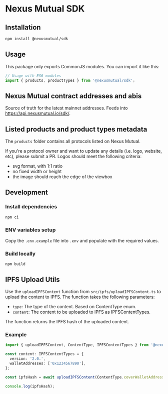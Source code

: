 # Nexus Mutual SDK

## Installation

```bash
npm install @nexusmutual/sdk
```

## Usage

This package only exports CommonJS modules. You can import it like this:

```js
// Usage with ES6 modules
import { products, productTypes } from '@nexusmutual/sdk';
```

## Nexus Mutual contract addresses and abis

Source of truth for the latest mainnet addresses. Feeds into https://api.nexusmutual.io/sdk/.

## Listed products and product types metadata

The `products` folder contains all protocols listed on Nexus Mutual.

If you're a protocol owner and want to update any details (i.e. logo, website, etc), please submit a PR.
Logos should meet the following criteria:

- svg format, with 1:1 ratio
- no fixed width or height
- the image should reach the edge of the viewbox

## Development

### Install dependencies

```
npm ci
```

### ENV variables setup

Copy the `.env.example` file into `.env` and populate with the required values.

### Build locally

```
npm build
```

## IPFS Upload Utils

Use the `uploadIPFSContent` function from `src/ipfs/uploadIPFSContent.ts` to upload the content to IPFS. The function takes the following parameters:

- `type`: The type of the content. Based on ContentType enum.
- `content`: The content to be uploaded to IPFS as IPFSContentTypes.

The function returns the IPFS hash of the uploaded content.

### Example

```typescript
import { uploadIPFSContent, ContentType, IPFSContentTypes } from '@nexusmutual/sdk';

const content: IPFSContentTypes = {
  version: '2.0.',
  walletAddresses: ['0x1234567890'],
};

const ipfsHash = await uploadIPFSContent(ContentType.coverWalletAddresses, content);

console.log(ipfsHash);
```
